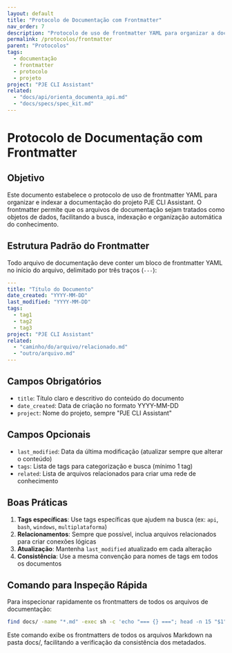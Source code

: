 ```yaml
---
layout: default
title: "Protocolo de Documentação com Frontmatter"
nav_order: 7
description: "Protocolo de uso de frontmatter YAML para organizar a documentação"
permalink: /protocolos/frontmatter
parent: "Protocolos"
tags:
  - documentação
  - frontmatter
  - protocolo
  - projeto
project: "PJE CLI Assistant"
related:
  - "docs/api/orienta_documenta_api.md"
  - "docs/specs/spec_kit.md"
---
```


# Protocolo de Documentação com Frontmatter

## Objetivo

Este documento estabelece o protocolo de uso de frontmatter YAML para organizar e indexar a documentação do projeto PJE CLI Assistant. O frontmatter permite que os arquivos de documentação sejam tratados como objetos de dados, facilitando a busca, indexação e organização automática do conhecimento.

## Estrutura Padrão do Frontmatter

Todo arquivo de documentação deve conter um bloco de frontmatter YAML no início do arquivo, delimitado por três traços (`---`):

```yaml
---
title: "Título do Documento"
date_created: "YYYY-MM-DD"
last_modified: "YYYY-MM-DD"
tags:
  - tag1
  - tag2
  - tag3
project: "PJE CLI Assistant"
related:
  - "caminho/do/arquivo/relacionado.md"
  - "outro/arquivo.md"
---
```

## Campos Obrigatórios

- `title`: Título claro e descritivo do conteúdo do documento
- `date_created`: Data de criação no formato YYYY-MM-DD
- `project`: Nome do projeto, sempre "PJE CLI Assistant"

## Campos Opcionais

- `last_modified`: Data da última modificação (atualizar sempre que alterar o conteúdo)
- `tags`: Lista de tags para categorização e busca (mínimo 1 tag)
- `related`: Lista de arquivos relacionados para criar uma rede de conhecimento

## Boas Práticas

1. **Tags específicas**: Use tags específicas que ajudem na busca (ex: `api`, `bash`, `windows`, `multiplataforma`)
2. **Relacionamentos**: Sempre que possível, inclua arquivos relacionados para criar conexões lógicas
3. **Atualização**: Mantenha `last_modified` atualizado em cada alteração
4. **Consistência**: Use a mesma convenção para nomes de tags em todos os documentos

## Comando para Inspeção Rápida

Para inspecionar rapidamente os frontmatters de todos os arquivos de documentação:

```bash
find docs/ -name "*.md" -exec sh -c 'echo "=== {} ==="; head -n 15 "$1" | grep -A 12 -E "^---|^title:|^date_|^tags:|^project:"' _ {} \;
```

Este comando exibe os frontmatters de todos os arquivos Markdown na pasta docs/, facilitando a verificação da consistência dos metadados.
